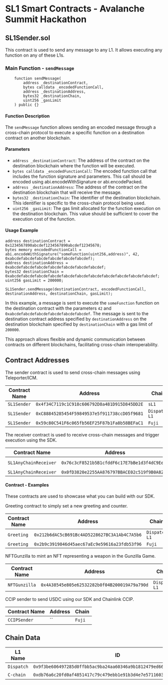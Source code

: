 # SL1 Smart Contracts - Avalanche Summit Hackathon

## SL1Sender.sol

This contract is used to send any message to any L1. It allows executing any function on any of these L1s.

### Main Function - `sendMessage`

```solidity
    function sendMessage(
        address _destinationContract,
        bytes calldata _encodedFunctionCall,
        address _destinationAddress,
        bytes32 _destinationChain,
        uint256 _gasLimit
    ) public {}
```

#### Function Description

The `sendMessage` function allows sending an encoded message through a cross-chain protocol to execute a specific function on a destination contract on another blockchain.

#### Parameters

- `address _destinationContract`: The address of the contract on the destination blockchain where the function will be executed.
- `bytes calldata _encodedFunctionCall`: The encoded function call that includes the function signature and parameters. This call should be encoded using abi.encodeWithSignature or abi.encodePacked.
- `address _destinationAddress`: The address of the contract on the destination blockchain that will receive the message.
- `bytes32 _destinationChain`: The identifier of the destination blockchain. This identifier is specific to the cross-chain protocol being used.
- `uint256 _gasLimit`: The gas limit allocated for the function execution on the destination blockchain. This value should be sufficient to cover the execution cost of the function.

#### Usage Example

```solidity
address destinationContract = 0x1234567890abcdef1234567890abcdef12345678;
bytes memory encodedFunctionCall = abi.encodeWithSignature("someFunction(uint256,address)", 42, 0xabcdefabcdefabcdefabcdefabcdefabcdef);
address destinationAddress = 0xabcdefabcdefabcdefabcdefabcdefabcdefabcdef;
bytes32 destinationChain = 0xabcdefabcdefabcdefabcdefabcdefabcdefabcdefabcdefabcdefabcdefabcdef;
uint256 gasLimit = 200000;

SL1Sender.sendMessage(destinationContract, encodedFunctionCall, destinationAddress, destinationChain, gasLimit);
```

In this example, a message is sent to execute the `someFunction` function on the destination contract with the parameters `42` and `0xabcdefabcdefabcdefabcdefabcdefabcdef`. The message is sent to the destination contract address specified by `destinationAddress` on the destination blockchain specified by `destinationChain` with a gas limit of `200000`.

This approach allows flexible and dynamic communication between contracts on different blockchains, facilitating cross-chain interoperability.

## Contract Addresses

The sender contract is used to send cross-chain messages using Teleporter/ICM.

| Contract Name | Address                                      | Chain  |
|---------------|----------------------------------------------|--------|
| `SL1Sender`     | `0x4f34C7119c1C918c606792D8a481D915D845DD2E`   | `sL1`    |
| `SL1Sender`     | `0xC88845285454F59849537e5f911738ccD05f9681`   | `Dispatch L1`    | 
| `SL1Sender`     | `0x59c80C541F6c065fb56EF25F87b1Fa8b58BEFaC1`   | `Fuji`    |

The receiver contract is used to receive cross-chain messages and trigger execution using the SDK.

| Contract Name | Address                                      | Chain  |
|---------------|----------------------------------------------|--------|
| `SL1AnyChainReceiver`     | `0x76c3cF8521b5B1cfddF6c17E7bBe1d3f4dC9Ee14`   | `Dispatch L1`    | 
| `SL1AnyChainReceiver`     | `0x0fD3820e2255AA876797BBACE02c519f9B0A824f`   | `Fuji`    |

#### Contract - Examples

These contracts are used to showcase what you can build with our SDK.

Greeting contract to simply set a new greeting and counter.

| Contract Name | Address                                      | Chain  |
|---------------|----------------------------------------------|--------|
| `Greeting`     | `0x212b6dAC5cB691Bc4AD5228627BC3A1Ab4C7A5b6`   | `Dispatch L1`    |
| `Greeting`     | `0x2b9c3919846d45aec67aEc9e59616a23fdb53f96`   | `Fuji`    |

NFTGunzilla to mint an NFT representing a weapon in the Gunzilla Game.

| Contract Name | Address                                      | Chain  |
|---------------|----------------------------------------------|--------|
| `NFTGunzilla`     | `0x4A38545e805e62532282b0f04B200019A79a790d`   | `Dispatch L1`    |

CCIP sender to send USDC using our SDK and Chainlink CCIP.

| Contract Name | Address                                      | Chain  |
|---------------|----------------------------------------------|--------|
| `CCIPSender`     | ``   | `Fuji`    |

## Chain Data

| L1 Name | ID | Type |
|---------|----|------|
| `Dispatch` | `0x9f3be606497285d0ffbb5ac9ba24aa60346a9b1812479ed66cb329f394a4b1c7` | hex
| `C-chain` | `0xdb76a6c20fd0af4851417c79c479ebb1e91b3d4e7e57116036d203e3692a0856` | hex

